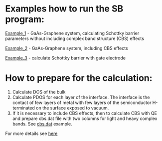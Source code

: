 # Examples how to run the SB program:

[Example_1](Example_1) - GaAs-Graphene system, calculating Schottky barrier parameters without including complex band structure (CBS) effects 

[Example_2](Example_2) - GaAs-Graphene system, including CBS effects

[Example_3](Example_3) - calculate Schottky barrier with gate electrode



# How to prepare for the calculation:

1. Calculate DOS of the bulk
2. Calculate PDOS for each layer of the interface. The interface is the contact of few layers of metal with few layers of the semiconductor H-terminated on the surface exposed to vacuum.
3. If it is necessary to include CBS effects, then to calculate CBS with QE and prepare cbs.dat file with two columns for light and heavy complex bands. See [cbs.dat](Example_2/cbs.dat) example. 

For more details see [here](https://github.com/Dmitry-Skachkov/SB/blob/main/Docs/USAGE.md)
